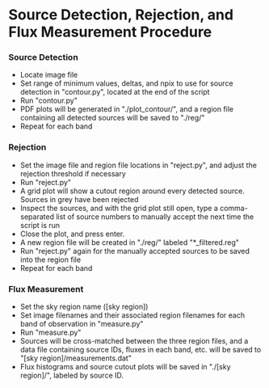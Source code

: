 # Source Detection, Rejection, and Flux Measurement Procedure

### Source Detection
 - Locate image file
 - Set range of minimum values, deltas, and npix to use for source detection in "contour.py", located at the end of the script
 - Run "contour.py"
 - PDF plots will be generated in "./plot_contour/", and a region file containing all detected sources will be saved to "./reg/"
 - Repeat for each band
 
### Rejection
 - Set the image file and region file locations in "reject.py", and adjust the rejection threshold if necessary
 - Run "reject.py"
 - A grid plot will show a cutout region around every detected source. Sources in grey have been rejected
 - Inspect the sources, and with the grid plot still open, type a comma-separated list of source numbers to manually accept the next time the script is run
 - Close the plot, and press enter.
 - A new region file will be created in "./reg/" labeled "*_filtered.reg"
 - Run "reject.py" again for the manually accepted sources to be saved into the region file
 - Repeat for each band
 
 ### Flux Measurement
 - Set the sky region name ([sky region])
 - Set image filenames and their associated region filenames for each band of observation in "measure.py"
 - Run "measure.py"
 - Sources will be cross-matched between the three region files, and a data file containing source IDs, fluxes in each band, etc. will be saved to "[sky region]/measurements.dat"
 - Flux histograms and source cutout plots will be saved in "./[sky region]/", labeled by source ID.
